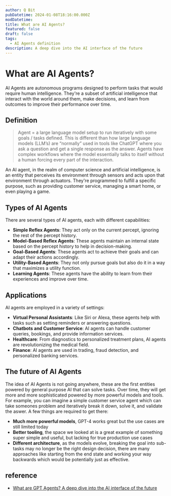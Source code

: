 ```yaml
---
author: Q Bit
pubDatetime: 2024-01-08T18:16:00.000Z
modDatetime:
title: What are AI Agents?
featured: false
draft: false
tags:
  - AI Agents definition
description: A deep dive into the AI interface of the future
---
```


# What are AI Agents?

AI Agents are autonomous programs designed to perform tasks that would require human intelligence. They're a subset of artificial intelligence that interact with the world around them, make decisions, and learn from outcomes to improve their performance over time.

## Definition

> Agent = a large language model setup to run iteratively with some goals / tasks defined.
> This is different than how large language models (LLM’s) are “normally” used in tools like ChatGPT where you ask a question and get a single response as the answer.
> Agents have complex workflows where the model essentially talks to itself without a human forcing every part of the interaction.

An AI agent, in the realm of computer science and artificial intelligence, is an entity that perceives its environment through sensors and acts upon that environment through actuators. They're programmed to fulfill a specific purpose, such as providing customer service, managing a smart home, or even playing a game.

## Types of AI Agents

There are several types of AI agents, each with different capabilities:

- **Simple Reflex Agents**: They act only on the current percept, ignoring the rest of the percept history.
- **Model-Based Reflex Agents**: These agents maintain an internal state based on the percept history to help in decision-making.
- **Goal-Based Agents**: These agents act to achieve their goals and can adapt their actions accordingly.
- **Utility-Based Agents**: They not only pursue goals but also do it in a way that maximizes a utility function.
- **Learning Agents**: These agents have the ability to learn from their experiences and improve over time.

## Applications

AI agents are employed in a variety of settings:

- **Virtual Personal Assistants**: Like Siri or Alexa, these agents help with tasks such as setting reminders or answering questions.
- **Chatbots and Customer Service**: AI agents can handle customer queries, bookings, and provide information services.
- **Healthcare**: From diagnostics to personalized treatment plans, AI agents are revolutionizing the medical field.
- **Finance**: AI agents are used in trading, fraud detection, and personalized banking services.

## The future of AI Agents

The idea of AI Agents is not going anywhere, these are the first entities powered by general purpose AI that can solve tasks. Over time, they will get more and more sophisticated powered by more powerful models and tools. For example, you can imagine a simple customer service agent which can take someones problem and iteratively break it down, solve it, and validate the aswer. A few things are required to get there:

- **Much more powerful models**, GPT-4 works great but the use cases are still limited today
- **Better tooling**, the space we looked at is a great example of something super simple and useful, but lacking for true production use cases
- **Different architecture**, as the models evolve, breaking the goal into sub-tasks may no longer be the right design decision, there are many approaches like starting from the end state and working your way backwards which would be potentially just as effective.

## reference

- [What are GPT Agents? A deep dive into the AI interface of the future](https://logankilpatrick.medium.com/what-are-gpt-agents-a-deep-dive-into-the-ai-interface-of-the-future-3c376dcb0824)
